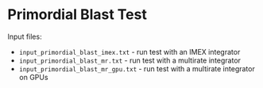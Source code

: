 # Primordial Blast Test

Input files:

* `input_primordial_blast_imex.txt` - run test with an IMEX integrator
* `input_primordial_blast_mr.txt` - run test with a multirate integrator
* `input_primordial_blast_mr_gpu.txt` - run test with a multirate integrator on
  GPUs
